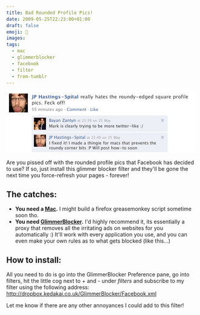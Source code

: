 ```yaml
---
title: Bad Rounded Profile Pics!
date: 2009-05-25T22:23:00+01:00
draft: false
emoji: 🐤
images:
tags:
  - mac
  - glimmerblocker
  - facebook
  - filter
  - from-tumblr
---
```


![A screenshot of a Facebook wall-post with JP "really hates the roundy-edged square profile pics. Feck off!". Comment 1 from Bayan says "Mark is clearly trying to be more twitter- like :/". Comment 2 from JP says "I fixed it! I made a thingie for macs that prevents the roundy corner bits :P will post how-to soon"](facebook-rounded-profile.png)

Are you pissed off with the rounded profile pics that Facebook has decided to use? If so, just install this glimmer blocker filter and they'll be gone the next time you force-refresh your pages - forever!

## The catches:

* **You need a [Mac](http://apple.com/getamac/ads/).** I might build a firefox greasemonkey script sometime soon tho.
* **You need [GlimmerBlocker](http://glimmerblocker.org/).** I'd highly recommend it, its essentially a proxy that removes all the irritating ads on websites for you automatically :) It'll work with every application you use, and you can even make your own rules as to what gets blocked (like this...)

## How to install:

All you need to do is go into the GlimmerBlocker Preference pane, go into filters, hit the little cog next to + and - under _filters_ and subscribe to my filter using the following address: http://dropbox.kedakai.co.uk/GlimmerBlocker/Facebook.xml

Let me know if there are any other annoyances I could add to this filter!
